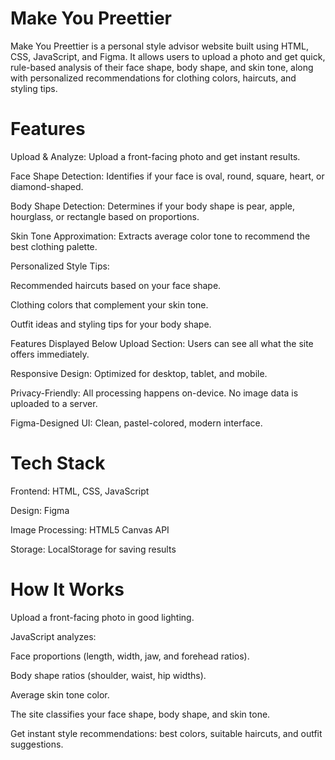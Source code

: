# Make You Preettier
Make You Preettier is a personal style advisor website built using HTML, CSS, JavaScript, and Figma.
It allows users to upload a photo and get quick, rule-based analysis of their face shape, body shape, and skin tone, along with personalized recommendations for clothing colors, haircuts, and styling tips.

# Features
Upload & Analyze: Upload a front-facing photo and get instant results.

Face Shape Detection: Identifies if your face is oval, round, square, heart, or diamond-shaped.

Body Shape Detection: Determines if your body shape is pear, apple, hourglass, or rectangle based on proportions.

Skin Tone Approximation: Extracts average color tone to recommend the best clothing palette.

Personalized Style Tips:

Recommended haircuts based on your face shape.

Clothing colors that complement your skin tone.

Outfit ideas and styling tips for your body shape.

Features Displayed Below Upload Section: Users can see all what the site offers immediately.

Responsive Design: Optimized for desktop, tablet, and mobile.

Privacy-Friendly: All processing happens on-device. No image data is uploaded to a server.

Figma-Designed UI: Clean, pastel-colored, modern interface.

# Tech Stack
Frontend: HTML, CSS, JavaScript

Design: Figma

Image Processing: HTML5 Canvas API

Storage: LocalStorage for saving results

# How It Works
Upload a front-facing photo in good lighting.

JavaScript analyzes:

Face proportions (length, width, jaw, and forehead ratios).

Body shape ratios (shoulder, waist, hip widths).

Average skin tone color.

The site classifies your face shape, body shape, and skin tone.

Get instant style recommendations: best colors, suitable haircuts, and outfit suggestions.


